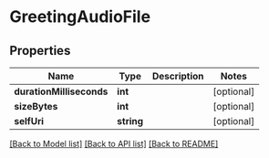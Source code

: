 # GreetingAudioFile

## Properties
Name | Type | Description | Notes
------------ | ------------- | ------------- | -------------
**durationMilliseconds** | **int** |  | [optional] 
**sizeBytes** | **int** |  | [optional] 
**selfUri** | **string** |  | [optional] 

[[Back to Model list]](../README.md#documentation-for-models) [[Back to API list]](../README.md#documentation-for-api-endpoints) [[Back to README]](../README.md)



